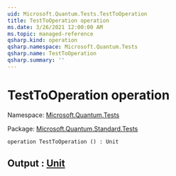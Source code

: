 ```yaml
---
uid: Microsoft.Quantum.Tests.TestToOperation
title: TestToOperation operation
ms.date: 3/26/2021 12:00:00 AM
ms.topic: managed-reference
qsharp.kind: operation
qsharp.namespace: Microsoft.Quantum.Tests
qsharp.name: TestToOperation
qsharp.summary: ''
---
```


# TestToOperation operation

Namespace: [Microsoft.Quantum.Tests](xref:Microsoft.Quantum.Tests)

Package: [Microsoft.Quantum.Standard.Tests](https://nuget.org/packages/Microsoft.Quantum.Standard.Tests)




```qsharp
operation TestToOperation () : Unit
```


## Output : [Unit](xref:microsoft.quantum.lang-ref.unit)

